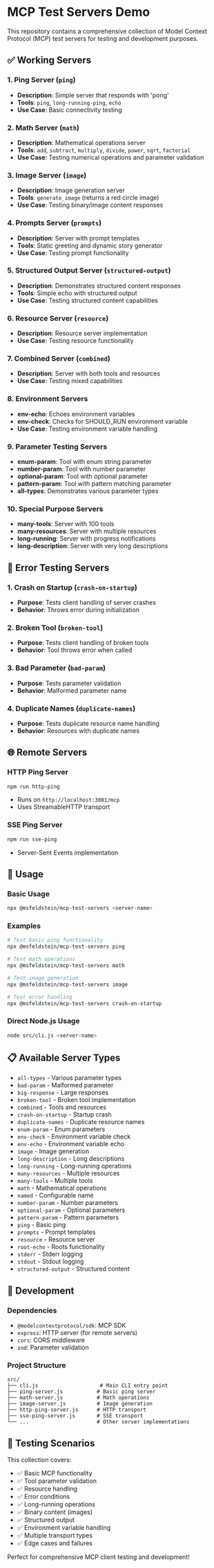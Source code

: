 # MCP Test Servers Demo

This repository contains a comprehensive collection of Model Context Protocol (MCP) test servers for testing and development purposes.

## ✅ Working Servers

### 1. **Ping Server** (`ping`)
- **Description**: Simple server that responds with 'pong'
- **Tools**: `ping`, `long-running-ping`, `echo`
- **Use Case**: Basic connectivity testing

### 2. **Math Server** (`math`)
- **Description**: Mathematical operations server
- **Tools**: `add`, `subtract`, `multiply`, `divide`, `power`, `sqrt`, `factorial`
- **Use Case**: Testing numerical operations and parameter validation

### 3. **Image Server** (`image`)
- **Description**: Image generation server
- **Tools**: `generate_image` (returns a red circle image)
- **Use Case**: Testing binary/image content responses

### 4. **Prompts Server** (`prompts`)
- **Description**: Server with prompt templates
- **Tools**: Static greeting and dynamic story generator
- **Use Case**: Testing prompt functionality

### 5. **Structured Output Server** (`structured-output`)
- **Description**: Demonstrates structured content responses
- **Tools**: Simple echo with structured output
- **Use Case**: Testing structured content capabilities

### 6. **Resource Server** (`resource`)
- **Description**: Resource server implementation
- **Use Case**: Testing resource functionality

### 7. **Combined Server** (`combined`)
- **Description**: Server with both tools and resources
- **Use Case**: Testing mixed capabilities

### 8. **Environment Servers**
- **env-echo**: Echoes environment variables
- **env-check**: Checks for SHOULD_RUN environment variable
- **Use Case**: Testing environment variable handling

### 9. **Parameter Testing Servers**
- **enum-param**: Tool with enum string parameter
- **number-param**: Tool with number parameter
- **optional-param**: Tool with optional parameter
- **pattern-param**: Tool with pattern matching parameter
- **all-types**: Demonstrates various parameter types

### 10. **Special Purpose Servers**
- **many-tools**: Server with 100 tools
- **many-resources**: Server with multiple resources
- **long-running**: Server with progress notifications
- **long-description**: Server with very long descriptions

## 🧨 Error Testing Servers

### 1. **Crash on Startup** (`crash-on-startup`)
- **Purpose**: Tests client handling of server crashes
- **Behavior**: Throws error during initialization

### 2. **Broken Tool** (`broken-tool`)
- **Purpose**: Tests client handling of broken tools
- **Behavior**: Tool throws error when called

### 3. **Bad Parameter** (`bad-param`)
- **Purpose**: Tests parameter validation
- **Behavior**: Malformed parameter name

### 4. **Duplicate Names** (`duplicate-names`)
- **Purpose**: Tests duplicate resource name handling
- **Behavior**: Resources with duplicate names

## 🌐 Remote Servers

### HTTP Ping Server
```bash
npm run http-ping
```
- Runs on `http://localhost:3001/mcp`
- Uses StreamableHTTP transport

### SSE Ping Server
```bash
npm run sse-ping
```
- Server-Sent Events implementation

## 🚀 Usage

### Basic Usage
```bash
npx @msfeldstein/mcp-test-servers <server-name>
```

### Examples
```bash
# Test basic ping functionality
npx @msfeldstein/mcp-test-servers ping

# Test math operations
npx @msfeldstein/mcp-test-servers math

# Test image generation
npx @msfeldstein/mcp-test-servers image

# Test error handling
npx @msfeldstein/mcp-test-servers crash-on-startup
```

### Direct Node.js Usage
```bash
node src/cli.js <server-name>
```

## 📋 Available Server Types

- `all-types` - Various parameter types
- `bad-param` - Malformed parameter
- `big-response` - Large responses
- `broken-tool` - Broken tool implementation
- `combined` - Tools and resources
- `crash-on-startup` - Startup crash
- `duplicate-names` - Duplicate resource names
- `enum-param` - Enum parameters
- `env-check` - Environment variable check
- `env-echo` - Environment variable echo
- `image` - Image generation
- `long-description` - Long descriptions
- `long-running` - Long-running operations
- `many-resources` - Multiple resources
- `many-tools` - Multiple tools
- `math` - Mathematical operations
- `named` - Configurable name
- `number-param` - Number parameters
- `optional-param` - Optional parameters
- `pattern-param` - Pattern parameters
- `ping` - Basic ping
- `prompts` - Prompt templates
- `resource` - Resource server
- `root-echo` - Roots functionality
- `stderr` - Stderr logging
- `stdout` - Stdout logging
- `structured-output` - Structured content

## 🔧 Development

### Dependencies
- `@modelcontextprotocol/sdk`: MCP SDK
- `express`: HTTP server (for remote servers)
- `cors`: CORS middleware
- `zod`: Parameter validation

### Project Structure
```
src/
├── cli.js                    # Main CLI entry point
├── ping-server.js           # Basic ping server
├── math-server.js           # Math operations
├── image-server.js          # Image generation
├── http-ping-server.js      # HTTP transport
├── sse-ping-server.js       # SSE transport
└── ...                      # Other server implementations
```

## 🎯 Testing Scenarios

This collection covers:
- ✅ Basic MCP functionality
- ✅ Tool parameter validation
- ✅ Resource handling
- ✅ Error conditions
- ✅ Long-running operations
- ✅ Binary content (images)
- ✅ Structured output
- ✅ Environment variable handling
- ✅ Multiple transport types
- ✅ Edge cases and failures

Perfect for comprehensive MCP client testing and development!